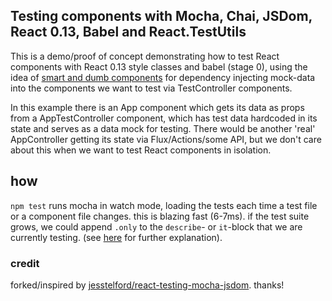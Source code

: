 ## Testing components with Mocha, Chai, JSDom, React 0.13, Babel and React.TestUtils

This is a demo/proof of concept demonstrating how to test React components with React 0.13 style classes and babel (stage 0), using the idea of [smart and dumb components](https://medium.com/@dan_abramov/smart-and-dumb-components-7ca2f9a7c7d0) for dependency injecting mock-data into the components we want to test via TestController components.

In this example there is an App component which gets its data as props from a  AppTestController component, which has test data hardcoded in its state and serves as a data mock for testing. There would be another 'real' AppController getting its state via Flux/Actions/some API, but we don't care about this when we want to test React components in isolation.

## how
`npm test` runs mocha in watch mode, loading the tests each time a test file or a component file changes. this is blazing fast (6-7ms). if the test suite grows, we could append `.only` to the `describe`- or `it`-block that we are currently testing. (see [here](http://jaketrent.com/post/run-single-mocha-test/) for further explanation).


### credit
forked/inspired by [jesstelford/react-testing-mocha-jsdom](https://github.com/jesstelford/react-testing-mocha-jsdom). thanks!
